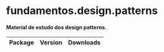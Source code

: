 # fundamentos.design.patterns
#### Material de estudo dos design patterns.

| Package | Version | Downloads |
| ------- | ------- | ------- |
